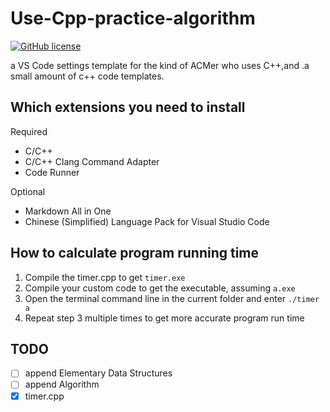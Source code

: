 # Use-Cpp-practice-algorithm
[![GitHub license](https://img.shields.io/badge/license-MIT-blue.svg)](https://github.com/MiracleShadow/Use-Cpp-practice-algorithm/blob/master/LICENSE)

a VS Code settings template for the kind of ACMer who uses C++,and .a small amount of c++ code templates.

## Which extensions you need to install

Required
* C/C++
* C/C++ Clang Command Adapter
* Code Runner

Optional
* Markdown All in One
* Chinese (Simplified) Language Pack for Visual Studio Code

## How to calculate program running time
1. Compile the timer.cpp to get `timer.exe`
2. Compile your custom code to get the executable, assuming `a.exe`
3. Open the terminal command line in the current folder and enter `./timer a`
4. Repeat step 3 multiple times to get more accurate program run time

## TODO
- [ ] append Elementary Data Structures
- [ ] append Algorithm
- [x] timer.cpp
